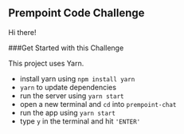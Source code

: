 ## Prempoint Code Challenge

Hi there! 

###Get Started with this Challenge 

This project uses Yarn. 
- install yarn using ```npm install yarn```
- ```yarn``` to update dependencies
- run the server using ```yarn start```
- open a new terminal and ```cd``` into ```prempoint-chat```
- run the app using ```yarn start```
- type ```y``` in the terminal and hit ```'ENTER'```
